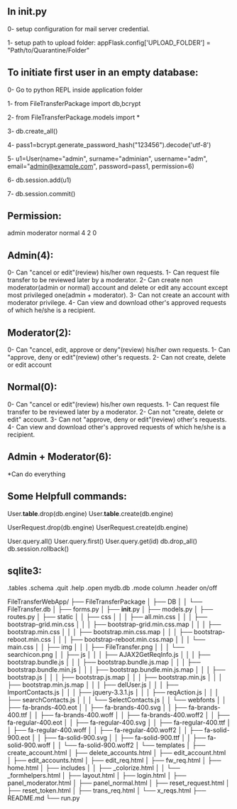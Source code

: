 In __init__.py
--------------------
0- setup configuration for mail server credential.

1- setup path to upload folder: appFlask.config['UPLOAD_FOLDER'] = "Path/to/Quarantine/Folder"



To initiate first user in an empty database:
-------------------------------------
0- Go to python REPL inside application folder

1- from FileTransferPackage import db,bcrypt

2- from FileTransferPackage.models import *

3- db.create_all()

4- pass1=bcrypt.generate_password_hash("123456").decode('utf-8')

5- u1=User(name="admin", surname="adminian", username="adm", email="admin@example.com", password=pass1, permission=6)

6- db.session.add(u1)

7- db.session.commit()


Permission:
------------
admin   moderator   normal
  4         2         0


 Admin(4):
-----------
0- Can "cancel or edit"(review) his/her own requests.
1- Can request file transfer to be reviewed later by a moderator.
2- Can create non moderator(admin or normal) account and delete or edit any account except most privileged one(admin + moderator). 
3- Can not create an account with moderator privilege.
4- Can view and download other's approved requests of which he/she is a recipient.

 Moderator(2):
---------------
0- Can "cancel, edit, approve or deny"(review) his/her own requests.
1- Can "approve, deny or edit"(review) other's requests.
2- Can not create, delete or edit account

 Normal(0):
------------
0- Can "cancel or edit"(review) his/her own requests.
1- Can request file transfer to be reviewed later by a moderator.
2- Can not "create, delete or edit" account.
3- Can not "approve, deny or edit"(review) other's requests.
4- Can view and download other's approved requests of which he/she is a recipient.

 Admin + Moderator(6):
----------------------- 
 *Can do everything
 
 
  Some Helpfull commands:
--------------------------
User.__table__.drop(db.engine)
User.__table__.create(db.engine)

UserRequest.drop(db.engine)
UserRequest.create(db.engine)

User.query.all()
User.query.first()
User.query.get(id)
db.drop_all()
db.session.rollback()

 sqlite3:
----------
 .tables
 .schema 
 .quit
 .help
 .open   mydb.db
 .mode column
 .header on/off

FileTransferWebApp/
├── FileTransferPackage
│   ├── DB
│   │   └── FileTransfer.db
│   ├── forms.py
│   ├── __init__.py
│   ├── models.py
│   ├── routes.py
│   ├── static
│   │   ├── css
│   │   │   ├── all.min.css
│   │   │   ├── bootstrap-grid.min.css
│   │   │   ├── bootstrap-grid.min.css.map
│   │   │   ├── bootstrap.min.css
│   │   │   ├── bootstrap.min.css.map
│   │   │   ├── bootstrap-reboot.min.css
│   │   │   ├── bootstrap-reboot.min.css.map
│   │   │   └── main.css
│   │   ├── img
│   │   │   ├── FileTransfer.png
│   │   │   └── searchicon.png
│   │   ├── js
│   │   │   ├── AJAX2GetReqInfo.js
│   │   │   ├── bootstrap.bundle.js
│   │   │   ├── bootstrap.bundle.js.map
│   │   │   ├── bootstrap.bundle.min.js
│   │   │   ├── bootstrap.bundle.min.js.map
│   │   │   ├── bootstrap.js
│   │   │   ├── bootstrap.js.map
│   │   │   ├── bootstrap.min.js
│   │   │   ├── bootstrap.min.js.map
│   │   │   ├── delUser.js
│   │   │   ├── ImportContacts.js
│   │   │   ├── jquery-3.3.1.js
│   │   │   ├── reqAction.js
│   │   │   ├── searchContacts.js
│   │   │   └── SelectContacts.js
│   │   └── webfonts
│   │       ├── fa-brands-400.eot
│   │       ├── fa-brands-400.svg
│   │       ├── fa-brands-400.ttf
│   │       ├── fa-brands-400.woff
│   │       ├── fa-brands-400.woff2
│   │       ├── fa-regular-400.eot
│   │       ├── fa-regular-400.svg
│   │       ├── fa-regular-400.ttf
│   │       ├── fa-regular-400.woff
│   │       ├── fa-regular-400.woff2
│   │       ├── fa-solid-900.eot
│   │       ├── fa-solid-900.svg
│   │       ├── fa-solid-900.ttf
│   │       ├── fa-solid-900.woff
│   │       └── fa-solid-900.woff2
│   └── templates
│       ├── create_account.html
│       ├── delete_accounts.html
│       ├── edit_account.html
│       ├── edit_accounts.html
│       ├── edit_req.html
│       ├── fw_req.html
│       ├── home.html
│       ├── includes
│       │   ├── _colorize.html
│       │   └── _formhelpers.html
│       ├── layout.html
│       ├── login.html
│       ├── panel_moderator.html
│       ├── panel_normal.html
│       ├── reset_request.html
│       ├── reset_token.html
│       ├── trans_req.html
│       └── x_reqs.html
├── README.md
└── run.py


